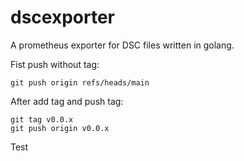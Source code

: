 # dscexporter

A prometheus exporter for DSC files written in golang.

Fist push without tag:
```
git push origin refs/heads/main
```

After add tag and push tag:
```
git tag v0.0.x
git push origin v0.0.x
```

Test